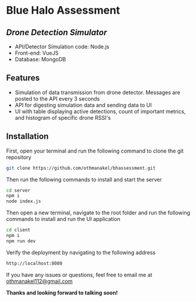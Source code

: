 # Blue Halo Assessment
## _Drone Detection Simulator_

- API/Detector Simulation code: Node.js
- Front-end: VueJS 
- Database: MongoDB

## Features

- Simulation of data transmission from drone detector. Messages are posted to the API every 3 seconds
- API for digesting simulation data and sending data to UI
- UI with table displaying active detections, count of important metrics, and histogram of specific drone RSSI's

## Installation

First, open your terminal and run the following command to clone the git repository
```sh
git clone https://github.com/othmanakel/bhassessment.git
```

Then run the following commands to install and start the server
```sh
cd server
npm i
node index.js
```

Then open a new terminal, navigate to the root folder and run the following commands to install and run the UI application 

```sh
cd client
npm i
npm run dev
```

Verify the deployment by navigating to the following address

```sh
http://localhost:8080
```
If you have any issues or questions, feel free to email me at othmanakel112@gmail.com


**Thanks and looking forward to talking soon!**

